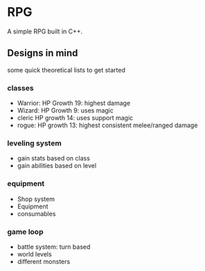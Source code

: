 # RPG
A simple RPG built in C++.

## Designs in mind
some quick theoretical lists to get started

### classes
- Warrior: HP Growth 19: highest damage
- Wizard: HP Growth 9: uses magic
- cleric HP growth 14: uses support magic
- rogue: HP growth 13: highest consistent melee/ranged damage

### leveling system
- gain stats based on class
- gain abilities based on level

### equipment
- Shop system
- Equipment
- consumables

### game loop
- battle system: turn based
- world levels
- different monsters